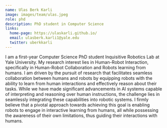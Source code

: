 ```yaml
---
name: Ulas Berk Karli
image: images/team/ulas.jpeg
role: phd
description: PhD student in Computer Science
links:
  home-page: https://ulaskarli.github.io/
  email: ulasberk.karli1@yale.edu
  twitter: uberkkarli
---
```


I am a first-year Computer Science PhD student Inquisitive Robotics Lab at Yale University. My research interest lies in Human-Robot Interaction, specifically in Human-Robot Collaboration and Robots learning from humans. I am driven by the pursuit of research that facilitates seamless collaboration between humans and robots by equipping robots with the ability to learn from human interactions and effectively reason about their tasks. While we have made significant advancements in AI systems capable of interpreting and reasoning over human instructions, the challenge lies in seamlessly integrating these capabilities into robotic systems. I firmly believe that a pivotal approach towards achieving this goal is enabling robots to engage in interactive learning from humans, all while possessing the awareness of their own limitations, thus guiding their interactions with humans.
